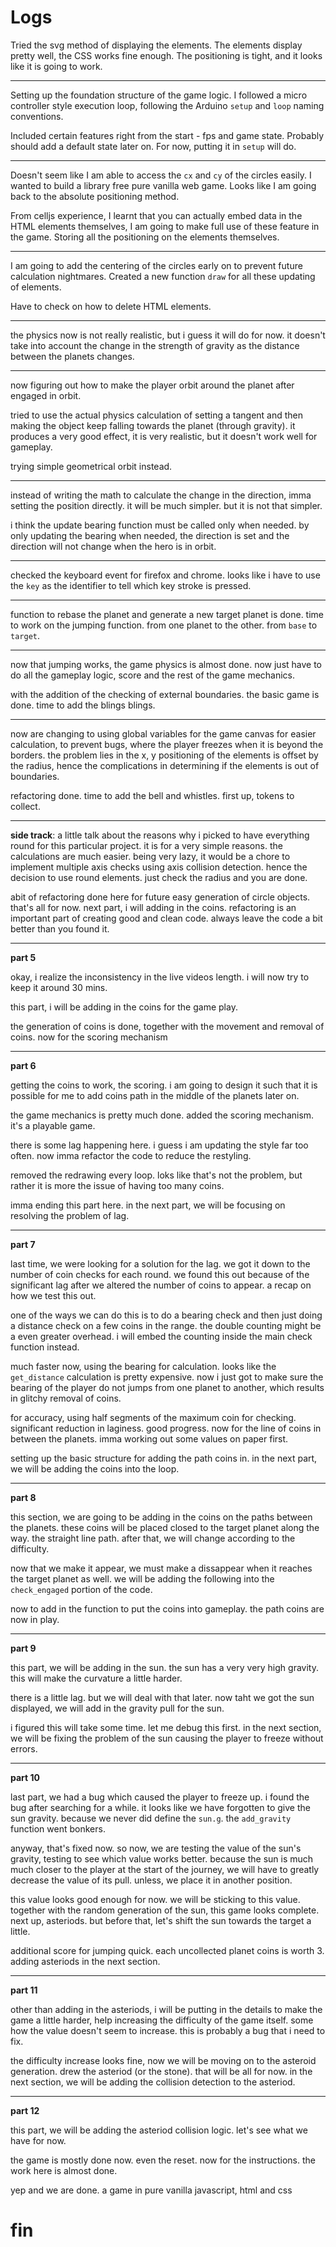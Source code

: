# Logs

Tried the svg method of displaying the elements. The elements display pretty well, the CSS works fine enough. The positioning is tight, and it looks like it is going to work.

---

Setting up the foundation structure of the game logic. I followed a micro controller style execution loop, following the Arduino `setup` and `loop` naming conventions.

Included certain features right from the start - fps and game state. Probably should add a default state later on. For now, putting it in `setup` will do.

---

Doesn't seem like I am able to access the `cx` and `cy` of the circles easily. I wanted to build a library free pure vanilla web game. Looks like I am going back to the absolute positioning method.

From celljs experience, I learnt that you can actually embed data in the HTML elements themselves, I am going to make full use of these feature in the game. Storing all the positioning on the elements themselves.

---

I am going to add the centering of the circles early on to prevent future calculation nightmares. Created a new function `draw` for all these updating of elements.

Have to check on how to delete HTML elements.

---

the physics now is not really realistic, but i guess it will do for now. it doesn't take into account the change in the strength of gravity as the distance between the planets changes.

---

now figuring out how to make the player orbit around the planet after engaged in orbit.

tried to use the actual physics calculation of setting a tangent and then making the object keep falling towards the planet (through gravity). it produces a very good effect, it is very realistic, but it doesn't work well for gameplay.

trying simple geometrical orbit instead.

---

instead of writing the math to calculate the change in the direction, imma setting the position directly. it will be much simpler. but it is not that simpler.

i think the update bearing function must be called only when needed. by only updating the bearing when needed, the direction is set and the direction will not change when the hero is in orbit.

---

checked the keyboard event for firefox and chrome. looks like i have to use the `key` as the identifier to tell which key stroke is pressed.

---

function to rebase the planet and generate a new target planet is done. time to work on the jumping function. from one planet to the other. from `base` to `target`.

---

now that jumping works, the game physics is almost done. now just have to do all the gameplay logic, score and the rest of the game mechanics.

with the addition of the checking of external boundaries. the basic game is done. time to add the blings blings.

---

now are changing to using global variables for the game canvas for easier calculation, to prevent bugs, where the player freezes when it is beyond the borders. the problem lies in the x, y positioning of the elements is offset by the radius, hence the complications in determining if the elements is out of boundaries.

refactoring done. time to add the bell and whistles. first up, tokens to collect.

---

**side track**: a little talk about the reasons why i picked to have everything round for this particular project. it is for a very simple reasons. the calculations are much easier. being very lazy, it would be a chore to implement multiple axis checks using axis collision detection. hence the decision to use round elements. just check the radius and you are done.

abit of refactoring done here for future easy generation of circle objects. that's all for now. next part, i will adding in the coins. refactoring is an important part of creating good and clean code. always leave the code a bit better than you found it.

---

**part 5**

okay, i realize the inconsistency in the live videos length. i will now try to keep it around 30 mins.

this part, i will be adding in the coins for the game play.

the generation of coins is done, together with the movement and removal of coins. now for the scoring mechanism 

---

**part 6**

getting the coins to work, the scoring. i am going to design it such that it is possible for me to add coins path in the middle of the planets later on.

the game mechanics is pretty much done. added the scoring mechanism. it's a playable game.

there is some lag happening here. i guess i am updating the style far too often. now imma refactor the code to reduce the restyling.

removed the redrawing every loop. loks like that's not the problem, but rather it is more the issue of having too many coins.

imma ending this part here. in the next part, we will be focusing on resolving the problem of lag.

---

**part 7**

last time, we were looking for a solution for the lag. we got it down to the number of coin checks for each round. we found this out because of the significant lag after we altered the number of coins to appear. a recap on how we test this out.

one of the ways we can do this is to do a bearing check and then just doing a distance check on a few coins in the range. the double counting might be a even greater overhead. i will embed the counting inside the main check function instead.

much faster now, using the bearing for calculation. looks like the `get_distance` calculation is pretty expensive. now i just got to make sure the bearing of the player do not jumps from one planet to another, which results in glitchy removal of coins.

for accuracy, using half segments of the maximum coin for checking. significant reduction in laginess. good progress. now for the line of coins in between the planets. imma working out some values on paper first.

setting up the basic structure for adding the path coins in. in the next part, we will be adding the coins into the loop.

---

**part 8**

this section, we are going to be adding in the coins on the paths between the planets. these coins will be placed closed to the target planet along the way. the straight line path. after that, we will change according to the difficulty.

now that we make it appear, we must make a dissappear when it reaches the target planet as well. we will be adding the following into the `check_engaged` portion of the code.

now to add in the function to put the coins into gameplay. the path coins are now in play.

---

**part 9**

this part, we will be adding in the sun. the sun has a very very high gravity. this will make the curvature a little harder.

there is a little lag. but we will deal with that later. now taht we got the sun displayed, we will add in the gravity pull for the sun.

i figured this will take some time. let me debug this first. in the next section, we will be fixing the problem of the sun causing the player to freeze without errors.

---

**part 10**

last part, we had a bug which caused the player to freeze up. i found the bug after searching for a while. it looks like we have forgotten to give the sun gravity. because we never did define the `sun.g`. the `add_gravity` function went bonkers.

anyway, that's fixed now. so now, we are testing the value of the sun's gravity, testing to see which value works better. because the sun is much much closer to the player at the start of the journey, we will have to greatly decrease the value of its pull. unless, we place it in another position.

this value looks good enough for now. we will be sticking to this value. together with the random generation of the sun, this game looks complete. next up, asteriods. but before that, let's shift the sun towards the target a little.

additional score for jumping quick. each uncollected planet coins is worth 3. adding asteriods in the next section.

---

**part 11**

other than adding in the asteriods, i will be putting in the details to make the game a little harder, help increasing the difficulty of the game itself. some how the value doesn't seem to increase. this is probably a bug that i need to fix.

the difficulty increase looks fine, now we will be moving on to the asteroid generation. drew the asteriod (or the stone). that will be all for now. in the next section, we will be adding the collision detection to the asteriod.

---

**part 12**

this part, we will be adding the asteriod collision logic. let's see what we have for now.

the game is mostly done now. even the reset. now for the instructions. the work here is almost done.

yep and we are done. a game in pure vanilla javascript, html and css

# fin
